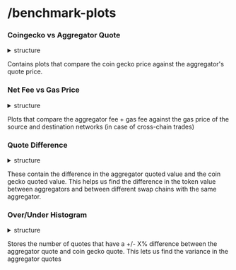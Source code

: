 # /benchmark-plots

### Coingecko vs Aggregator Quote

<details>

<summary>structure</summary>

```
benchmark-plots/coin_gecko_vs_quote
├── aggregator_sourcechain_to_destchain.pdf
└── aggregator_sourcechain_to_destchain.png

```



</details>

Contains plots that compare the coin gecko price against the aggregator's quote price.&#x20;

### Net Fee vs Gas Price

<details>

<summary>structure</summary>

```
benchmark-plots/net_fee_vs_gas_price
├── aggregator_sourcechain_to_destchain.pdf
└── aggregator_sourcechain_to_destchain.png
```

</details>

Plots that compare the aggregator fee + gas fee against the gas price of the source and destination networks (in case of cross-chain trades)

### Quote Difference

<details>

<summary>structure</summary>

```
benchmark-plots/quote_difference
├── aggregator_sourcechain_to_destchain.pdf
└── aggregator_sourcechain_to_destchain.png
```

</details>

These contain the difference in the aggregator quoted value and the coin gecko quoted value. This helps us find the difference in the token value between aggregators and between different swap chains with the same aggregator.&#x20;

### Over/Under Histogram

<details>

<summary>structure</summary>

```
over_under_histogram.pdf
over_under_histogram.png
```

</details>

Stores the number of quotes that have a +/- X% difference between the aggregator quote and coin gecko quote. This lets us find the variance in the aggregator quotes
